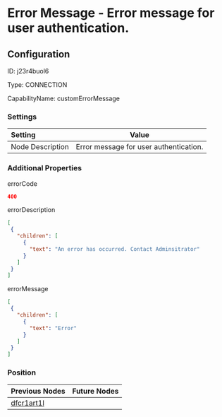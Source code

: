 # Error Message - Error message for user authentication.
## Configuration
ID:  j23r4buol6

Type: CONNECTION 

CapabilityName: customErrorMessage

### Settings
| Setting | Value  |
| :------------------------ | ---------------------------------------- |
| Node Description | Error message for user authentication. | 
 




### Additional Properties
errorCode
 ```json 
400
```


errorDescription
 ```json 
[
  {
    "children": [
      {
        "text": "An error has occurred. Contact Adminsitrator"
      }
    ]
  }
]
```


errorMessage
 ```json 
[
  {
    "children": [
      {
        "text": "Error"
      }
    ]
  }
]
```




### Position
| Previous Nodes | Future Nodes |
| :------------- | ------------ |
| [dfcr1art1l](./dfcr1art1l.md) |  |